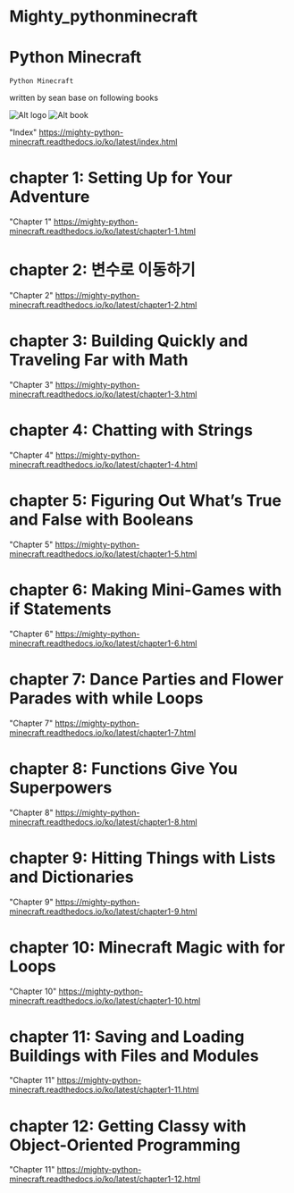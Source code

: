 # Mighty_pythonminecraft

Python Minecraft
====================

    Python Minecraft

written by sean base on following books

![Alt logo](./source/img/chapter0_4.jpg)
![Alt book ](./source/img/chapter0_3.jpg)

"Index"  https://mighty-python-minecraft.readthedocs.io/ko/latest/index.html

chapter 1: Setting Up for Your Adventure
============================================
"Chapter 1"  https://mighty-python-minecraft.readthedocs.io/ko/latest/chapter1-1.html


chapter 2: 변수로 이동하기
=========================================
"Chapter 2"  https://mighty-python-minecraft.readthedocs.io/ko/latest/chapter1-2.html


chapter 3: Building Quickly and Traveling Far with Math
==========================================================
"Chapter 3"  https://mighty-python-minecraft.readthedocs.io/ko/latest/chapter1-3.html



chapter 4: Chatting with Strings
=====================================
"Chapter 4"  https://mighty-python-minecraft.readthedocs.io/ko/latest/chapter1-4.html



chapter 5: Figuring Out What’s True and False with Booleans
===============================================================
"Chapter 5"  https://mighty-python-minecraft.readthedocs.io/ko/latest/chapter1-5.html



chapter 6: Making Mini-Games with if Statements
=================================================
"Chapter 6"  https://mighty-python-minecraft.readthedocs.io/ko/latest/chapter1-6.html



chapter 7: Dance Parties and Flower Parades with while Loops
==============================================================
"Chapter 7"  https://mighty-python-minecraft.readthedocs.io/ko/latest/chapter1-7.html


chapter 8: Functions Give You Superpowers
=============================================
"Chapter 8"  https://mighty-python-minecraft.readthedocs.io/ko/latest/chapter1-8.html



chapter 9: Hitting Things with Lists and Dictionaries
========================================================
"Chapter 9"  https://mighty-python-minecraft.readthedocs.io/ko/latest/chapter1-9.html


chapter 10: Minecraft Magic with for Loops
===============================================
"Chapter 10"  https://mighty-python-minecraft.readthedocs.io/ko/latest/chapter1-10.html


chapter 11: Saving and Loading Buildings with  Files and Modules
===================================================================
"Chapter 11" https://mighty-python-minecraft.readthedocs.io/ko/latest/chapter1-11.html


chapter 12: Getting Classy with Object-Oriented Programming
=============================================================
"Chapter 11"  https://mighty-python-minecraft.readthedocs.io/ko/latest/chapter1-12.html

